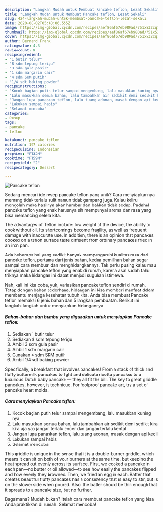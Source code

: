 ```yaml
---
description: "Langkah Mudah untuk Membuat Pancake teflon, Lezat Sekali"
title: "Langkah Mudah untuk Membuat Pancake teflon, Lezat Sekali"
slug: 424-langkah-mudah-untuk-membuat-pancake-teflon-lezat-sekali
date: 2020-08-02T05:48:06.555Z
image: https://img-global.cpcdn.com/recipes/aef86af67eb980ad/751x532cq70/pancake-teflon-foto-resep-utama.jpg
thumbnail: https://img-global.cpcdn.com/recipes/aef86af67eb980ad/751x532cq70/pancake-teflon-foto-resep-utama.jpg
cover: https://img-global.cpcdn.com/recipes/aef86af67eb980ad/751x532cq70/pancake-teflon-foto-resep-utama.jpg
author: Bernard Frank
ratingvalue: 4.3
reviewcount: 9
recipeingredient:
- "1 butir telur"
- "8 sdm tepung terigu"
- "3 sdm gula pasir"
- "1 sdm margarin cair"
- "4 sdm SKM putih"
- "1/4 sdt baking powder"
recipeinstructions:
- "Kocok bagian putih telur sampai mengembang, lalu masukkan kuning nya"
- "Lalu masukkan semua bahan, lalu tambahkan air sedikit demi sedikit kira kira aja yaa jangan terlalu encer dan jangan terlalu kental"
- "Jangan lupa panaskan teflon, lalu tuang adonan, masak dengan api kecil"
- "Lakukan sampai habis"
- "Selamat mencoba"
categories:
- Resep
tags:
- pancake
- teflon

katakunci: pancake teflon 
nutrition: 197 calories
recipecuisine: Indonesian
preptime: "PT32M"
cooktime: "PT59M"
recipeyield: "2"
recipecategory: Dessert

---
```



![Pancake teflon](https://img-global.cpcdn.com/recipes/aef86af67eb980ad/751x532cq70/pancake-teflon-foto-resep-utama.jpg)

Sedang mencari ide resep pancake teflon yang unik? Cara menyiapkannya memang tidak terlalu sulit namun tidak gampang juga. Kalau keliru mengolah maka hasilnya akan hambar dan bahkan tidak sedap. Padahal pancake teflon yang enak harusnya sih mempunyai aroma dan rasa yang bisa memancing selera kita.

The advantages of Teflon include: low weight of the device, the ability to cook without oil. Its shortcomings become fragility, as well as frequent damage with inaccurate use. In addition, there is an opinion that pancakes cooked on a teflon surface taste different from ordinary pancakes fried in an iron pan.

Ada beberapa hal yang sedikit banyak mempengaruhi kualitas rasa dari pancake teflon, pertama dari jenis bahan, kedua pemilihan bahan segar sampai cara membuat dan menghidangkannya. Tak perlu pusing kalau mau menyiapkan pancake teflon yang enak di rumah, karena asal sudah tahu triknya maka hidangan ini dapat menjadi suguhan istimewa.


Nah, kali ini kita coba, yuk, variasikan pancake teflon sendiri di rumah. Tetap dengan bahan sederhana, hidangan ini bisa memberi manfaat dalam membantu menjaga kesehatan tubuh kita. Anda bisa membuat Pancake teflon memakai 6 jenis bahan dan 5 langkah pembuatan. Berikut ini langkah-langkah untuk menyiapkan hidangannya.

<!--inarticleads1-->

##### Bahan-bahan dan bumbu yang digunakan untuk menyiapkan Pancake teflon:

1. Sediakan 1 butir telur
1. Sediakan 8 sdm tepung terigu
1. Ambil 3 sdm gula pasir
1. Ambil 1 sdm margarin cair
1. Gunakan 4 sdm SKM putih
1. Ambil 1/4 sdt baking powder


Specifically, a breakfast that involves pancakes! From a stack of thick and fluffy buttermilk pancakes to light and delicate ricotta pancakes to a luxurious Dutch baby pancake — they all fit the bill. The key to great griddle pancakes, however, is technique. For foolproof pancake art, try a set of pancake heart molds. 

<!--inarticleads2-->

##### Cara menyiapkan Pancake teflon:

1. Kocok bagian putih telur sampai mengembang, lalu masukkan kuning nya
1. Lalu masukkan semua bahan, lalu tambahkan air sedikit demi sedikit kira kira aja yaa jangan terlalu encer dan jangan terlalu kental
1. Jangan lupa panaskan teflon, lalu tuang adonan, masak dengan api kecil
1. Lakukan sampai habis
1. Selamat mencoba


This griddle is unique in the sense that it is a double-burner griddle, which means it can sit on both of your burners at the same time, but keeping the heat spread out evenly across its surface. First, we cooked a pancake in each pan—no butter or oil allowed—to see how easily the pancakes flipped and how evenly they browned. Then, we fried an egg in each. Batter that creates beautiful fluffy pancakes has a consistency that is easy to stir, but is on the slower side when poured. Also, the batter should be thin enough that it spreads to a pancake size, but no further. 

Bagaimana? Mudah bukan? Itulah cara membuat pancake teflon yang bisa Anda praktikkan di rumah. Selamat mencoba!
